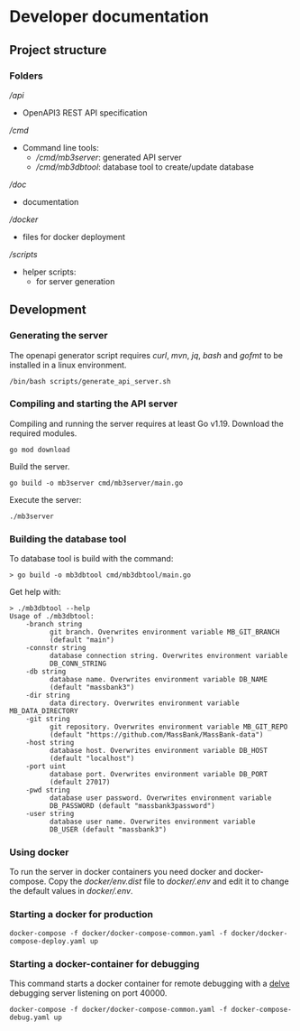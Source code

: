 # Developer documentation

## Project structure

### Folders
*/api*
- OpenAPI3 REST API specification

*/cmd*
- Command line tools:
  - */cmd/mb3server*: generated API server
  - */cmd/mb3dbtool*: database tool to create/update database

*/doc*
- documentation

*/docker*
- files for docker deployment

*/scripts*
- helper scripts:
  - for server generation

## Development 

### Generating the server

The openapi generator script requires *curl*, *mvn*, *jq*, *bash* and *gofmt* 
to be installed in a linux environment.

    /bin/bash scripts/generate_api_server.sh

### Compiling and starting the API server

Compiling and running the server requires at least Go v1.19. Download the 
required modules. 

    go mod download

Build the server.

    go build -o mb3server cmd/mb3server/main.go

Execute the server:
    
    ./mb3server 

### Building the database tool

To database tool is build with the command:

    > go build -o mb3dbtool cmd/mb3dbtool/main.go 

Get help with:

    > ./mb3dbtool --help
    Usage of ./mb3dbtool:
        -branch string
              git branch. Overwrites environment variable MB_GIT_BRANCH 
              (default "main")
        -connstr string
              database connection string. Overwrites environment variable 
              DB_CONN_STRING
        -db string
              database name. Overwrites environment variable DB_NAME 
              (default "massbank3")
        -dir string
              data directory. Overwrites environment variable MB_DATA_DIRECTORY
        -git string
              git repository. Overwrites environment variable MB_GIT_REPO 
              (default "https://github.com/MassBank/MassBank-data")
        -host string
              database host. Overwrites environment variable DB_HOST 
              (default "localhost")
        -port uint
              database port. Overwrites environment variable DB_PORT 
              (default 27017)
        -pwd string
              database user password. Overwrites environment variable 
              DB_PASSWORD (default "massbank3password")
        -user string
              database user name. Overwrites environment variable 
              DB_USER (default "massbank3")

### Using docker

To run the server in docker containers you need docker and docker-compose. 
Copy the *docker/env.dist* file to *docker/.env* and edit it to change the 
default values in *docker/.env*.

### Starting a docker for production

    docker-compose -f docker/docker-compose-common.yaml -f docker/docker-compose-deploy.yaml up

### Starting a docker-container for debugging

This command starts a docker container for remote debugging with a 
[delve](https://github.com/go-delve/delve) debugging server listening on 
port 40000.

    docker-compose -f docker/docker-compose-common.yaml -f docker-compose-debug.yaml up
